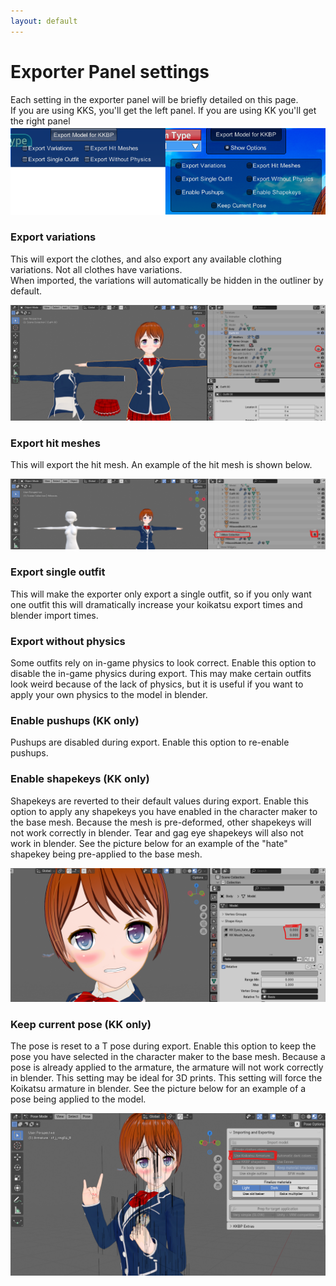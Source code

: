 ```yaml
---
layout: default
---
```


# Exporter Panel settings
Each setting in the exporter panel will be briefly detailed on this page.  
If you are using KKS, you'll get the left panel. If you are using KK you'll get the right panel  
![ ](https://raw.githubusercontent.com/FlailingFog/flailingfog.github.io/master/assets/images/exportpanel.png)


### Export variations

This will export the clothes, and also export any available clothing variations. Not all clothes have variations.  
When imported, the variations will automatically be hidden in the outliner by default.

![ ](https://raw.githubusercontent.com/FlailingFog/flailingfog.github.io/master/assets/images/exporter1.png)

### Export hit meshes

This will export the hit mesh. An example of the hit mesh is shown below.

![ ](https://raw.githubusercontent.com/FlailingFog/flailingfog.github.io/master/assets/images/exporter2.png)

### Export single outfit

This will make the exporter only export a single outfit, so if you only want one outfit this will dramatically increase your koikatsu export times and blender import times.

### Export without physics

Some outfits rely on in-game physics to look correct. Enable this option to disable the in-game physics during export. This may make certain outfits look weird because of the lack of physics, but it is useful if you want to apply your own physics to the model in blender.

### Enable pushups (KK only)

Pushups are disabled during export. Enable this option to re-enable pushups.

### Enable shapekeys (KK only)

Shapekeys are reverted to their default values during export. Enable this option to apply any shapekeys you have enabled in the character maker to the base mesh. Because the mesh is pre-deformed, other shapekeys will not work correctly in blender. Tear and gag eye shapekeys will also not work in blender. See the picture below for an example of the "hate" shapekey being pre-applied to the base mesh. 

![ ](https://raw.githubusercontent.com/FlailingFog/flailingfog.github.io/master/assets/images/exporter3.png)

### Keep current pose (KK only)

The pose is reset to a T pose during export. Enable this option to keep the pose you have selected in the character maker to the base mesh. Because a pose is already applied to the armature, the armature will not work correctly in blender. This setting may be ideal for 3D prints. This setting will force the Koikatsu armature in blender. See the picture below for an example of a pose being applied to the model. 

![ ](https://raw.githubusercontent.com/FlailingFog/flailingfog.github.io/master/assets/images/exporter4.png)
